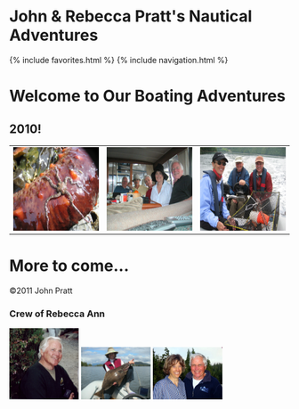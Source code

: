 # John & Rebecca Pratt's Nautical Adventures
{% include favorites.html %}
{% include navigation.html %}


# Welcome to Our Boating Adventures
## 2010!

<table cellpadding="5px">
	<TR>
	<TD><a href="img/2007/IMG_0827.jpg" rel="lightbox[2007trip]" title=""><img src="img/2007/IMG_0827.jpg" alt="" height="150px" /></a></TD>
	<TD><a href="img/2007/PICT0051.JPG" rel="lightbox[2007trip]" title=""><img src="img/2007/PICT0051.JPG" alt="" height="150px" /></a></TD>
	<TD><a href="img/2007/Judy_John_Mike.jpg" rel="lightbox[2007trip]" title=""><img src="img/2007/Judy_John_Mike.jpg" alt="" height="150px" /></a></TD>
	</TR>
</table>

# More to come...

&copy;2011 John Pratt

<h3>Crew of Rebecca Ann</h3>
<img src="img/NEW/JPrattHillmanSweater.png" width="125px" alt="Capt. Pratt" />
<img src="img/NEW/pict0094-1.JPG" width="125px" alt="1st Mate Rebecca Pratt" />
<img src="img/NEW/JoesCove22007.jpg" width="125px" alt="Capt. and 1st Mate" />
